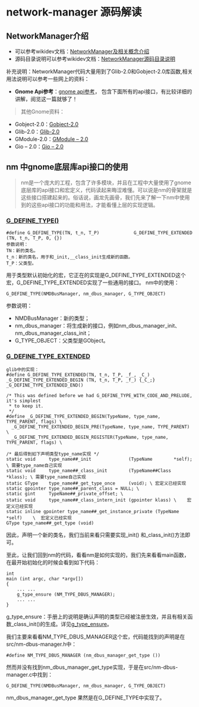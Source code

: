 #   network-manager 源码解读

##  NetworkManager介绍
-   可以参考wikidev文档：[NetworkManager及相关概念介绍](https://wikidev.uniontech.com/NetworkManager及相关概念介绍)
-   源码目录说明可以参考wikidev文档：[NetworkManager源码目录说明](https://wikidev.uniontech.com/NetworkManager源码目录说明)

补充说明：NetworkManager代码大量用到了Glib-2.0和Gobject-2.0库函数,相关用法说明可以参考一些网上的资料：
-   **Gnome Api参考**：[gnome api参考](https://developer-old.gnome.org/references)， 包含下面所有的api接口，有比较详细的讲解，阅览这一篇就够了！

>   其他Gnome资料：
-   Gobject-2.0：[Gobject-2.0](https://docs.gtk.org/gobject/index.html)
-   Glib-2.0：[Glib-2.0](https://docs.gtk.org/glib/)
-   GModule-2.0：[GModule – 2.0](https://docs.gtk.org/gmodule/index.html)
-   Gio – 2.0：[Gio – 2.0](https://docs.gtk.org/gio/)



##  nm 中gnome底层库api接口的使用
>   nm是一个庞大的工程，包含了许多模块，并且在工程中大量使用了gnome底层库的api接口和宏定义，代码读起来晦涩难懂。可以说是nm的骨架就是这些接口搭建起来的。俗话说，画龙先画骨，我们先来了解一下nm中使用到的这些api接口的功能和用法，才能看懂上层的实现逻辑。

### [G_DEFINE_TYPE()](https://developer-old.gnome.org/gobject/stable/gobject-Type-Information.html#G-DEFINE-TYPE:CAPS)
```
#define G_DEFINE_TYPE(TN, t_n, T_P)			    G_DEFINE_TYPE_EXTENDED (TN, t_n, T_P, 0, {})
参数说明：
TN：新的类名。
t_n：新的类名，用于和_init,__class_init生成新的函数。
T_P：父类型。
```
用于类型默认初始化的宏，它正在的实现是G_DEFINE_TYPE_EXTENDED这个宏，G_DEFINE_TYPE_EXTENDED实现了一些通用的接口。
nm中的使用：
```
G_DEFINE_TYPE(NMDBusManager, nm_dbus_manager, G_TYPE_OBJECT)
```
参数说明：
-   NMDBusManager：新的类型；
-   nm_dbus_manager：将生成新的接口，例如nm_dbus_manager_init、nm_dbus_manager_class_init；
-   G_TYPE_OBJECT：父类型是GObject。

### [G_DEFINE_TYPE_EXTENDED](https://developer-old.gnome.org/gobject/stable/gobject-Type-Information.html#G-DEFINE-TYPE-EXTENDED:CAPS)
```
glib中的实现：
#define G_DEFINE_TYPE_EXTENDED(TN, t_n, T_P, _f_, _C_)	    _G_DEFINE_TYPE_EXTENDED_BEGIN (TN, t_n, T_P, _f_) {_C_;} _G_DEFINE_TYPE_EXTENDED_END()

/* This was defined before we had G_DEFINE_TYPE_WITH_CODE_AND_PRELUDE, it's simplest
 * to keep it.
 */
#define _G_DEFINE_TYPE_EXTENDED_BEGIN(TypeName, type_name, TYPE_PARENT, flags) \
  _G_DEFINE_TYPE_EXTENDED_BEGIN_PRE(TypeName, type_name, TYPE_PARENT) \
  _G_DEFINE_TYPE_EXTENDED_BEGIN_REGISTER(TypeName, type_name, TYPE_PARENT, flags) \

/* 最后得到如下声明类型type_name实现 */
static void     type_name##_init              (TypeName        *self); \ 需要type_name自己实现
static void     type_name##_class_init        (TypeName##Class *klass); \ 需要type_name自己实现
static GType    type_name##_get_type_once     (void); \ 宏定义已经实现
static gpointer type_name##_parent_class = NULL; \
static gint     TypeName##_private_offset; \
static void     type_name##_class_intern_init (gpointer klass) \    宏定义已经实现
static inline gpointer type_name##_get_instance_private (TypeName *self)    \  宏定义已经实现
GType type_name##_get_type (void)
```
因此，声明一个新的类名，我们当前来看只需要实现_init() 和_class_init()方法即可。

至此，让我们回到nm的代码，看看nm是如何实现的，我们先来看看main函数，在最开始初始化的时候会看到如下代码：
```
int
main (int argc, char *argv[])
{
    ... ...
    g_type_ensure (NM_TYPE_DBUS_MANAGER);
    ... ...
}
```
g_type_ensure：手册上的说明是确认声明的类型已经被注册生效，并且有相关函数_class_init()的生成。详见[g_type_ensure](https://developer-old.gnome.org/gobject/stable/gobject-Type-Information.html#g-type-ensure)。

我们主要来看看NM_TYPE_DBUS_MANAGER这个宏，代码能找到的声明是在src/nm-dbus-manager.h中：
```
#define NM_TYPE_DBUS_MANAGER (nm_dbus_manager_get_type ())
```
然而并没有找到nm_dbus_manager_get_type实现，于是在src/nm-dbus-manager.c中找到：
```
G_DEFINE_TYPE(NMDBusManager, nm_dbus_manager, G_TYPE_OBJECT)
```
nm_dbus_manager_get_type 果然是在G_DEFINE_TYPE中实现了。


